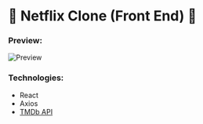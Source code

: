 # :movie_camera: Netflix Clone (Front End) :movie_camera:

### Preview: 
![Preview](screenshots/netflixclone.gif)

### Technologies:
* React
* Axios
* [TMDb API](https://developers.themoviedb.org/)
